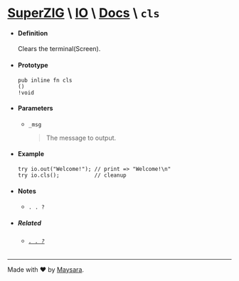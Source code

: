 # **[SuperZIG](https://github.com/Super-ZIG)** \ **[IO](../../README.md)** \ **[Docs](../readme.md)** \ **`cls`**

- #### **Definition**

    Clears the terminal(Screen).

- #### **Prototype**

    ```zig
    pub inline fn cls
    () 
    !void
    ```

- #### **Parameters**

  - `_msg`
      
      > The message to output.

- #### **Example**

    ```zig
    try io.out("Welcome!"); // print => "Welcome!\n"
    try io.cls();           // cleanup
    ```

- #### **Notes**

    - `. . ?`

- ##### Related

  - ###### [`. . ?`](#)
  
---

Made with ❤️ by [Maysara](http://github.com/maysara-elshewehy).